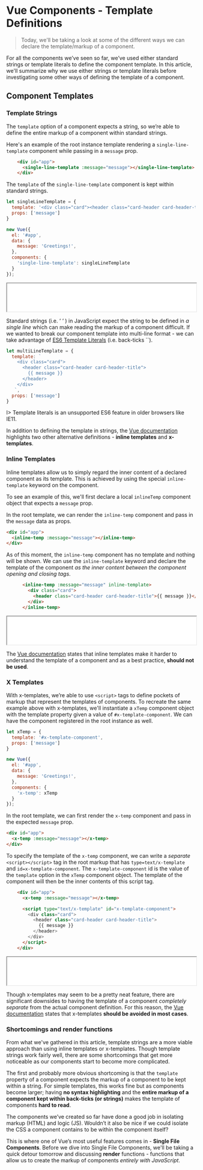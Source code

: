 # Vue Components - Template Definitions

> Today, we'll be taking a look at some of the different ways we can declare the template/markup of a component.

For all the components we’ve seen so far, we’ve used either standard strings or template literals to define the component template. In this article, we'll summarize why we use either strings or template literals before investigating some other ways of defining the template of a component.

## Component Templates

### Template Strings

The `template` option of a component expects a string, so we’re able to define the entire markup of a component within standard strings.

Here's an example of the root instance template rendering a `single-line-template` component while passing in a `message` prop.

```html
    <div id="app">
      <single-line-template :message="message"></single-line-template>
    </div>
```

The `template` of the `single-line-template` component is kept within standard strings.

```javascript
let singleLineTemplate = {
  template: '<div class="card"><header class="card-header card-header-title">{{ message }}</header></div>',
  props: ['message']
}

new Vue({
  el: '#app',
  data: {
    message: 'Greetings!',
  },
  components: {
    'single-line-template': singleLineTemplate
  }
});
```

<iframe src='./src/standard-strings-template/index.html'
        height="75"
        scrolling="no"
        style='display: block; margin: 0 auto; width: 100%'>
</iframe>

Standard strings (i.e. ‘ ‘ ) in JavaScript expect the string to be defined in _a single line_ which can make reading the markup of a component difficult. If we wanted to break our component template into multi-line format - we can take advantage of [ES6 Template Literals](https://developer.mozilla.org/en-US/docs/Web/JavaScript/Reference/Template_literals) (i.e. back-ticks ``).

```javascript
let multiLineTemplate = {
  template: `
    <div class="card">
      <header class="card-header card-header-title">
        {{ message }}
      </header>
    </div>
   `,
  props: ['message']
}
```

I> Template literals is an unsupported ES6 feature in older browsers like IE11.

In addition to defining the template in strings, the [Vue documentation](https://vuejs.org/v2/guide/components-edge-cases.html#Alternate-Template-Definitions) highlights two other alternative definitions - **inline templates** and **x-templates**.

### Inline Templates

Inline templates allow us to simply regard the inner content of a declared component as its template. This is achieved by using the special `inline-template` keyword on the component.

To see an example of this, we'll first declare a local `inlineTemp` component object that expects a `message` prop.

In the root template, we can render the `inline-temp` component and pass in the `message` data as props.

```html
<div id="app">
  <inline-temp :message="message"></inline-temp>
</div>
```

As of this moment, the `inline-temp` component has no template and nothing will be shown. We can use the `inline-template` keyword and declare the template of the component _as the inner content between the component opening and closing tags_.

```html
      <inline-temp :message="message" inline-template>
        <div class="card">
          <header class="card-header card-header-title">{{ message }}</header>
        </div>
      </inline-temp>
```

<iframe src='./src/inline-template/index.html'
        height="75"
        scrolling="no"
        style='display: block; margin: 0 auto; width: 100%'>
</iframe>

The [Vue documentation](https://vuejs.org/v2/guide/components-edge-cases.html#Inline-Templates) states that inline templates make it harder to understand the template of a component and as a best practice, **should not be used**. 

### X Templates

With x-templates, we’re able to use `<script>` tags to define pockets of markup that represent the templates of components. To recreate the same example above with x-templates, we'll instantiate a `xTemp` component object with the template property given a value of `#x-template-component`. We can have the component registered in the root instance as well.

```javascript
let xTemp = {
  template: '#x-template-component',
  props: ['message']
}

new Vue({
  el: '#app',
  data: {
    message: 'Greetings!',
  },
  components: {
    'x-temp': xTemp
  }
});
```

In the root template, we can first render the `x-temp` component and pass in the expected `message` prop.

```html
<div id="app">
  <x-temp :message="message"></x-temp>
</div>
```

To specify the template of the `x-temp` component, we can write a _separate_ `<script></script>` tag in the root markup that has `type=text/x-template` and `id=x-template-component`. The `x-template-component` id is the value of the `template` option in the `xTemp` component object. The template of the component will then be the inner contents of this script tag.

```html
    <div id="app">
      <x-temp :message="message"></x-temp>

      <script type="text/x-template" id="x-template-component">
        <div class="card">
          <header class="card-header card-header-title">
            {{ message }}
          </header>
        </div>
      </script>
    </div>
```

<iframe src='./src/x-template/index.html'
        height="75"
        scrolling="no"
        style='display: block; margin: 0 auto; width: 100%'>
</iframe>

Though x-templates may seem to be a pretty neat feature, there are significant downsides to having the template of a component _completely separate_ from the actual component definition. For this reason, the [Vue documentation](https://vuejs.org/v2/guide/components-edge-cases.html#X-Templates) states that x-templates **should be avoided in most cases**.

### Shortcomings and render functions

From what we've gathered in this article, template strings are a more viable approach than using inline templates or x-templates. Though template strings work fairly well, there are some shortcomings that get more noticeable as our components start to become more complicated.

The first and probably more obvious shortcoming is that the `template` property of a component expects the markup of a component to be kept within a string. For simple templates, this works fine but as components become larger; having **no syntax highlighting** and the **entire markup of a component kept within back-ticks (or strings)** makes the template of components **hard to read**.

The components we’ve created so far have done a good job in isolating markup (HTML) and logic (JS). Wouldn’t it also be nice if we could isolate the CSS a component contains to be within the component itself?

This is where one of Vue’s most useful features comes in - **Single File Components**. Before we dive into Single File Components, we'll be taking a quick detour tomorrow and discussing **render** functions - functions that allow us to create the markup of components _entirely with JavaScript_.
